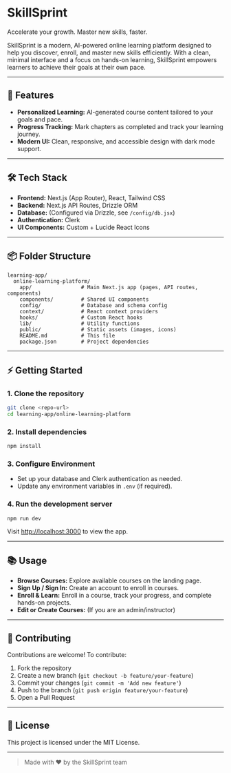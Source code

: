 # SkillSprint

Accelerate your growth. Master new skills, faster.

SkillSprint is a modern, AI-powered online learning platform designed to help you discover, enroll, and master new skills efficiently. With a clean, minimal interface and a focus on hands-on learning, SkillSprint empowers learners to achieve their goals at their own pace.

---

## 🚀 Features

- **Personalized Learning:** AI-generated course content tailored to your goals and pace.
- **Progress Tracking:** Mark chapters as completed and track your learning journey.
- **Modern UI:** Clean, responsive, and accessible design with dark mode support.

---

## 🛠️ Tech Stack

- **Frontend:** Next.js (App Router), React, Tailwind CSS
- **Backend:** Next.js API Routes, Drizzle ORM
- **Database:** (Configured via Drizzle, see `/config/db.jsx`)
- **Authentication:** Clerk
- **UI Components:** Custom + Lucide React Icons

---

## 📦 Folder Structure

```
learning-app/
  online-learning-platform/
    app/                # Main Next.js app (pages, API routes, components)
    components/         # Shared UI components
    config/             # Database and schema config
    context/            # React context providers
    hooks/              # Custom React hooks
    lib/                # Utility functions
    public/             # Static assets (images, icons)
    README.md           # This file
    package.json        # Project dependencies
```

---

## ⚡ Getting Started

### 1. Clone the repository
```bash
git clone <repo-url>
cd learning-app/online-learning-platform
```

### 2. Install dependencies
```bash
npm install
```

### 3. Configure Environment
- Set up your database and Clerk authentication as needed.
- Update any environment variables in `.env` (if required).

### 4. Run the development server
```bash
npm run dev
```
Visit [http://localhost:3000](http://localhost:3000) to view the app.

---

## 📚 Usage
- **Browse Courses:** Explore available courses on the landing page.
- **Sign Up / Sign In:** Create an account to enroll in courses.
- **Enroll & Learn:** Enroll in a course, track your progress, and complete hands-on projects.
- **Edit or Create Courses:** (If you are an admin/instructor)

---

## 🤝 Contributing

Contributions are welcome! To contribute:
1. Fork the repository
2. Create a new branch (`git checkout -b feature/your-feature`)
3. Commit your changes (`git commit -m 'Add new feature'`)
4. Push to the branch (`git push origin feature/your-feature`)
5. Open a Pull Request

---

## 📄 License

This project is licensed under the MIT License.

---

> Made with ❤️ by the SkillSprint team
